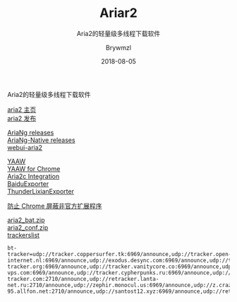 ﻿---
layout:     post
title:      Ariar2
subtitle:   Aria2的轻量级多线程下载软件
date:       2018-08-05
author:     Brywmzl
header-img: img/Aria/bg.jpg
catalog: true
tags: [Ariar2]
categories: [下载工具]
---
Aria2的轻量级多线程下载软件

<!--more-->

[aria2 主页](https://aria2.github.io)  
[aria2 发布](https://github.com/aria2/aria2/releases)  

[AriaNg releases](https://github.com/mayswind/AriaNg/releases)  
[AriaNg-Native releases](https://github.com/mayswind/AriaNg-Native/releases)  
[webui-aria2](https://github.com/ziahamza/webui-aria2/archive/master.zip)  

[YAAW](https://github.com/binux/yaaw/archive/master.zip)  
[YAAW for Chrome](https://chrome.google.com/webstore/detail/yaaw-for-chrome/dennnbdlpgjgbcjfgaohdahloollfgoc)  
[Aria2c Integration](https://chrome.google.com/webstore/detail/aria2c-integration/edcakfpjaobkpdfpicldlccdffkhpbfk/)  
[BaiduExporter](https://hencolle.com/2016/10/16/baidu_exporter/)  
[ThunderLixianExporter](https://github.com/binux/ThunderLixianExporter)  

[防止 Chrome 屏蔽非官方扩展程序](https://www.jianshu.com/p/548a78a3f1d6)  

[aria2_bat.zip](https://www.lanzous.com/i1kwaad)  
[aria2_conf.zip](https://www.lanzous.com/i1kwabe)  
[trackerslist](https://github.com/ngosang/trackerslist)  
```
bt-tracker=udp://tracker.coppersurfer.tk:6969/announce,udp://tracker.open-internet.nl:6969/announce,udp://exodus.desync.com:6969/announce,udp://tracker.opentrackr.org:1337/announce,udp://tracker.internetwarriors.net:1337/announce,udp://9.rarbg.to:2710/announce,udp://public.popcorn-tracker.org:6969/announce,udp://tracker.vanitycore.co:6969/announce,udp://tracker.tiny-vps.com:6969/announce,udp://tracker.cypherpunks.ru:6969/announce,udp://tracker.torrent.eu.org:451/announce,udp://thetracker.org:80/announce,udp://open.stealth.si:80/announce,udp://bt.xxx-tracker.com:2710/announce,udp://retracker.lanta-net.ru:2710/announce,udp://zephir.monocul.us:6969/announce,udp://z.crazyhd.com:2710/announce,udp://tracker.uw0.xyz:6969/announce,udp://tracker.swateam.org.uk:2710/announce,udp://tracker.kamigami.org:2710/announce,udp://tracker.iamhansen.xyz:2000/announce,udp://tracker.cyberia.is:6969/announce,udp://torr.ws:2710/announce,udp://pubt.in:2710/announce,udp://peerfect.org:6969/announce,udp://wambo.club:1337/announce,udp://trackerxyz.tk:1337/announce,udp://tracker4.itzmx.com:2710/announce,udp://tracker1.wasabii.com.tw:6969/announce,udp://tracker.zer0day.to:1337/announce,udp://tracker.xku.tv:6969/announce,udp://tracker.tvunderground.org.ru:3218/announce,udp://tracker.skyts.net:6969/announce,udp://tracker.mg64.net:6969/announce,udp://tracker.justseed.it:1337/announce,udp://tracker.halfchub.club:6969/announce,udp://tracker.grepler.com:6969/announce,udp://tracker.files.fm:6969/announce,udp://tracker.dler.org:6969/announce,udp://tracker.desu.sh:6969/announce,udp://tracker.bluefrog.pw:2710/announce,udp://tracker.acg.gg:2710/announce,udp://t.agx.co:61655/announce,udp://sd-95.allfon.net:2710/announce,udp://santost12.xyz:6969/announce,udp://retracker.nts.su:2710/announce,udp://retracker.coltel.ru:2710/announce,udp://packages.crunchbangplusplus.org:6969/announce,udp://p4p.arenabg.com:1337/announce,udp://oscar.reyesleon.xyz:6969/announce,udp://open.facedatabg.net:6969/announce,udp://mgtracker.org:6969/announce,udp://ipv4.tracker.harry.lu:80/announce,udp://inferno.demonoid.pw:3418/announce,udp://explodie.org:6969/announce,udp://104.238.198.186:8000/announce
```